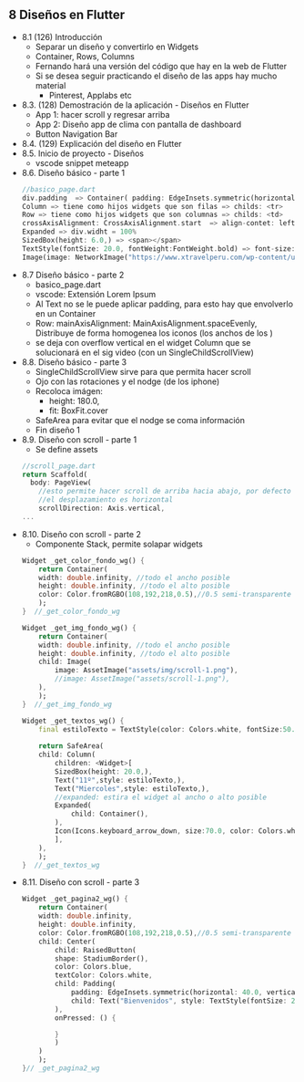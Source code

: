 ## 8 Diseños en Flutter
- 8.1 (126) Introducción
    - Separar un diseño y convertirlo en Widgets 
    - Container, Rows, Columns
    - Fernando hará una versión del código que hay en la web de Flutter
    - Si se desea seguir practicando el diseño de las apps hay mucho material
        - Pinterest, Applabs etc
- 8.3. (128) Demostración de la aplicación - Diseños en Flutter
    - App 1: hacer scroll y regresar arriba
    - App 2: Diseño app de clima con pantalla de dashboard
    - Button Navigation Bar
- 8.4. (129) Explicación del diseño en Flutter
- 8.5. Inicio de proyecto - Diseños
    - vscode snippet meteapp
- 8.6. Diseño básico - parte 1
    ```dart
    //basico_page.dart
    div.padding  => Container( padding: EdgeInsets.symmetric(horizontal: 30.0, vertical: 20.0),
    Column => tiene como hijos widgets que son filas => childs: <tr>
    Row => tiene como hijos widgets que son columnas => childs: <td>
    crossAxisAlignment: CrossAxisAlignment.start  => align-contet: left
    Expanded => div.widht = 100%
    SizedBox(height: 6.0,) => <span></span>
    TextStyle(fontSize: 20.0, fontWeight:FontWeight.bold) => font-size:20; font-weight:bold; 
    Image(image: NetworkImage("https://www.xtravelperu.com/wp-content/uploads/2016/12/machupicchu-santa-teresa.jpg"),), => <img href=>
    ```
- 8.7 Diseño básico - parte 2
    - basico_page.dart
    - vscode: Extensión Lorem Ipsum
    - Al Text no se le puede aplicar padding, para esto hay que envolverlo en un Container
    - Row: mainAxisAlignment: MainAxisAlignment.spaceEvenly, Distribuye de forma homogenea los iconos (los anchos de los <td>)
    - se deja con overflow vertical en el widget Column que se solucionará en el sig video (con un SingleChildScrollView)
- 8.8. Diseño básico - parte 3
    - SingleChildScrollView sirve para que permita hacer scroll
    - Ojo con las rotaciones y el nodge (de los iphone)
    - Recoloca imágen:
        - height: 180.0,
        - fit: BoxFit.cover  
    - SafeArea para evitar que el nodge se coma información
    - Fin diseño 1
- 8.9. Diseño con scroll - parte 1
    - Se define assets
    ```dart
    //scroll_page.dart
    return Scaffold(
      body: PageView(
        //esto permite hacer scroll de arriba hacia abajo, por defecto 
        //el desplazamiento es horizontal
        scrollDirection: Axis.vertical,
    ...
    ```
- 8.10. Diseño con scroll - parte 2
    - Componente Stack, permite solapar widgets
    ```dart
    Widget _get_color_fondo_wg() {
        return Container(
        width: double.infinity, //todo el ancho posible
        height: double.infinity, //todo el alto posible
        color: Color.fromRGBO(108,192,218,0.5),//0.5 semi-transparente
        );
    }  //_get_color_fondo_wg

    Widget _get_img_fondo_wg() {
        return Container(
        width: double.infinity, //todo el ancho posible
        height: double.infinity, //todo el alto posible
        child: Image(
            image: AssetImage("assets/img/scroll-1.png"),
            //image: AssetImage("assets/scroll-1.png"),
        ),
        );
    }  //_get_img_fondo_wg

    Widget _get_textos_wg() {
        final estiloTexto = TextStyle(color: Colors.white, fontSize:50.0);
        
        return SafeArea(
        child: Column( 
            children: <Widget>[
            SizedBox(height: 20.0,),
            Text("11º",style: estiloTexto,),
            Text("Miercoles",style: estiloTexto,),
            //expanded: estira el widget al ancho o alto posible
            Expanded(
                child: Container(),
            ),
            Icon(Icons.keyboard_arrow_down, size:70.0, color: Colors.white),
            ],
        ),
        );
    }  //_get_textos_wg      
    ```
- 8.11. Diseño con scroll - parte 3
    ```dart
    Widget _get_pagina2_wg() {
        return Container(
        width: double.infinity,
        height: double.infinity,
        color: Color.fromRGBO(108,192,218,0.5),//0.5 semi-transparente
        child: Center(
            child: RaisedButton(
            shape: StadiumBorder(),
            color: Colors.blue,
            textColor: Colors.white,
            child: Padding(
                padding: EdgeInsets.symmetric(horizontal: 40.0, vertical: 20.0),
                child: Text("Bienvenidos", style: TextStyle(fontSize: 20.0),),
            ),
            onPressed: () {

            }
            )
        )
        );
    }// _get_pagina2_wg
    ```

